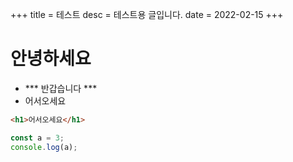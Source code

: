 +++
title = 테스트
desc = 테스트용 글입니다.
date = 2022-02-15
+++


# 안녕하세요
+ *** 반갑습니다 ***
+ 어서오세요

```html
<h1>어서오세요</h1>
```

```javascript
const a = 3;
console.log(a);
```